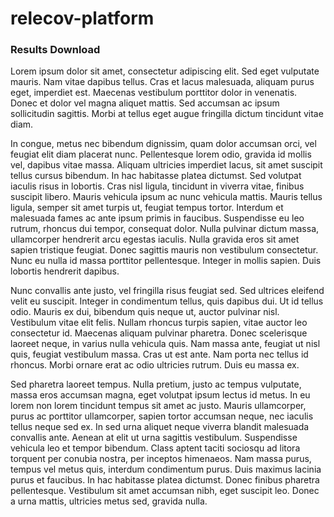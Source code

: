 # relecov-platform

### Results Download

Lorem ipsum dolor sit amet, consectetur adipiscing elit. Sed eget vulputate mauris. Nam vitae dapibus tellus. Cras et lacus malesuada, aliquam purus eget, imperdiet est. Maecenas vestibulum porttitor dolor in venenatis. Donec et dolor vel magna aliquet mattis. Sed accumsan ac ipsum sollicitudin sagittis. Morbi at tellus eget augue fringilla dictum tincidunt vitae diam.

In congue, metus nec bibendum dignissim, quam dolor accumsan orci, vel feugiat elit diam placerat nunc. Pellentesque lorem odio, gravida id mollis vel, dapibus vitae massa. Aliquam ultricies imperdiet lacus, sit amet suscipit tellus cursus bibendum. In hac habitasse platea dictumst. Sed volutpat iaculis risus in lobortis. Cras nisl ligula, tincidunt in viverra vitae, finibus suscipit libero. Mauris vehicula ipsum ac nunc vehicula mattis. Mauris tellus ligula, semper sit amet turpis ut, feugiat tempus tortor. Interdum et malesuada fames ac ante ipsum primis in faucibus. Suspendisse eu leo rutrum, rhoncus dui tempor, consequat dolor. Nulla pulvinar dictum massa, ullamcorper hendrerit arcu egestas iaculis. Nulla gravida eros sit amet sapien tristique feugiat. Donec sagittis mauris non vestibulum consectetur. Nunc eu nulla id massa porttitor pellentesque. Integer in mollis sapien. Duis lobortis hendrerit dapibus.

Nunc convallis ante justo, vel fringilla risus feugiat sed. Sed ultrices eleifend velit eu suscipit. Integer in condimentum tellus, quis dapibus dui. Ut id tellus odio. Mauris ex dui, bibendum quis neque ut, auctor pulvinar nisl. Vestibulum vitae elit felis. Nullam rhoncus turpis sapien, vitae auctor leo consectetur id. Maecenas aliquam pulvinar pharetra. Donec scelerisque laoreet neque, in varius nulla vehicula quis. Nam massa ante, feugiat ut nisl quis, feugiat vestibulum massa. Cras ut est ante. Nam porta nec tellus id rhoncus. Morbi ornare erat ac odio ultricies rutrum. Duis eu massa ex.

Sed pharetra laoreet tempus. Nulla pretium, justo ac tempus vulputate, massa eros accumsan magna, eget volutpat ipsum lectus id metus. In eu lorem non lorem tincidunt tempus sit amet ac justo. Mauris ullamcorper, purus ac porttitor ullamcorper, sapien tortor accumsan neque, nec iaculis tellus neque sed ex. In sed urna aliquet neque viverra blandit malesuada convallis ante. Aenean at elit ut urna sagittis vestibulum. Suspendisse vehicula leo et tempor bibendum. Class aptent taciti sociosqu ad litora torquent per conubia nostra, per inceptos himenaeos. Nam massa purus, tempus vel metus quis, interdum condimentum purus. Duis maximus lacinia purus et faucibus. In hac habitasse platea dictumst. Donec finibus pharetra pellentesque. Vestibulum sit amet accumsan nibh, eget suscipit leo. Donec a urna mattis, ultricies metus sed, gravida nulla.


